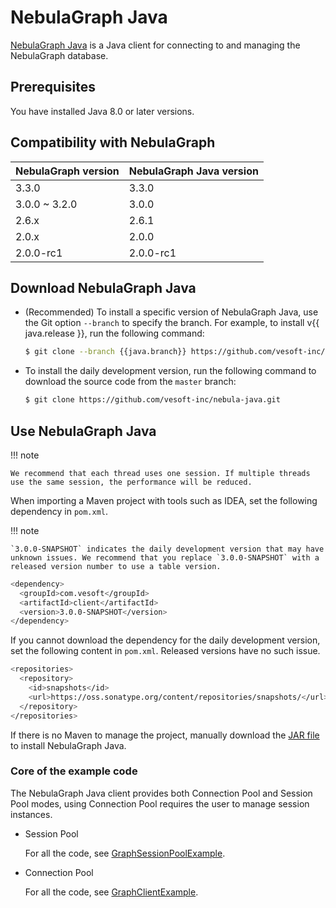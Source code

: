 # NebulaGraph Java

[NebulaGraph Java](https://github.com/vesoft-inc/nebula-java/tree/{{java.branch}}) is a Java client for connecting to and managing the NebulaGraph database.

## Prerequisites

You have installed Java 8.0 or later versions.

## Compatibility with NebulaGraph

|NebulaGraph version|NebulaGraph Java version|
|:---|:---|
|3.3.0|3.3.0|
|3.0.0 ~ 3.2.0|3.0.0|
|2.6.x|2.6.1|
|2.0.x|2.0.0|
|2.0.0-rc1|2.0.0-rc1|

## Download NebulaGraph Java

- (Recommended) To install a specific version of NebulaGraph Java, use the Git option `--branch` to specify the branch. For example, to install v{{ java.release }}, run the following command:

  ```bash
  $ git clone --branch {{java.branch}} https://github.com/vesoft-inc/nebula-java.git
  ```

- To install the daily development version, run the following command to download the source code from the `master` branch:

  ```bash
  $ git clone https://github.com/vesoft-inc/nebula-java.git
  ```

## Use NebulaGraph Java

!!! note

    We recommend that each thread uses one session. If multiple threads use the same session, the performance will be reduced.

When importing a Maven project with tools such as IDEA, set the following dependency in `pom.xml`.

!!! note

    `3.0.0-SNAPSHOT` indicates the daily development version that may have unknown issues. We recommend that you replace `3.0.0-SNAPSHOT` with a released version number to use a table version.

```bash
<dependency>
  <groupId>com.vesoft</groupId>
  <artifactId>client</artifactId>
  <version>3.0.0-SNAPSHOT</version>
</dependency>
```

If you cannot download the dependency for the daily development version, set the following content in `pom.xml`. Released versions have no such issue.

```bash
<repositories> 
  <repository> 
    <id>snapshots</id> 
    <url>https://oss.sonatype.org/content/repositories/snapshots/</url> 
  </repository> 
</repositories>
```

If there is no Maven to manage the project, manually download the [JAR file](https://repo1.maven.org/maven2/com/vesoft/) to install NebulaGraph Java.

### Core of the example code

The NebulaGraph Java client provides both Connection Pool and Session Pool modes, using Connection Pool requires the user to manage session instances.

- Session Pool

  For all the code, see [GraphSessionPoolExample](https://github.com/vesoft-inc/nebula-java/blob/{{java.branch}}/examples/src/main/java/com/vesoft/nebula/examples/GraphSessionPoolExample.java).

- Connection Pool

  For all the code, see [GraphClientExample](https://github.com/vesoft-inc/nebula-java/blob/{{java.branch}}/examples/src/main/java/com/vesoft/nebula/examples/GraphClientExample.java).
